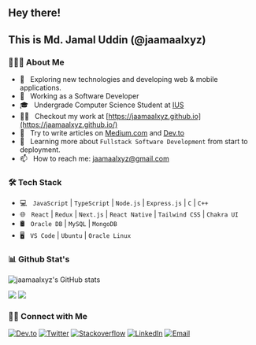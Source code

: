 ## Hey there! 
## This is Md. Jamal Uddin (@jaamaalxyz)

### 👨🏻‍💻 About Me

- 🤔 &nbsp; Exploring new technologies and developing web & mobile applications.
- 💼 &nbsp; Working as a Software Developer
- 🎓 &nbsp; Undergrade Computer Science Student at [IUS](https://ius.edu.bd/)
- 👨‍💻 &nbsp; Checkout my work at [https://jaamaalxyz.github.io](https://jaamaalxyz.github.io/)
- 📝 &nbsp; Try to write articles on [Medium.com](https://medium.com/@jaamaalxyz) and [Dev.to](https://dev.to/jaamaalxyz)
- 🌱 &nbsp; Learning more about `Fullstack Software Development` from start to deployment.
- 📫 &nbsp; How to reach me: jaamaalxyz@gmail.com

### 🛠 Tech Stack

- 💻 &nbsp; `JavaScript` | `TypeScript` | `Node.js` | `Express.js` | `C` | `C++`
- 🌐 &nbsp; `React` | `Redux` | `Next.js` | `React Native` | `Tailwind CSS` | `Chakra UI`
- 🛢 &nbsp; `Oracle DB` | `MySQL` | `MongoDB`
- 🖥 &nbsp; `VS Code` | `Ubuntu` | `Oracle Linux`

### 📊 Github Stat's
![jaamaalxyz's GitHub stats](https://github-readme-stats.vercel.app/api?username=jaamaalxyz&show_icons=true&theme=github_dark)

[![](https://komarev.com/ghpvc/?username=jaamaalxyz&color=blue&label=Profile%20Views)](https://github.com/jaamaalxyz/jaamaalxyz)
[![](https://img.shields.io/github/followers/jaamaalxyz?label=GitHub%20Followers)](https://github.com/jaamaalxyz)

### 🤝🏻 Connect with Me

<p>
<a href="https://dev.to/jaamaalxyz"><img alt="Dev.to" src="https://img.shields.io/badge/Dev.to-gray?style=flat-square&logo=dev-to"></a>
<a href="https://twitter.com/jaamaalxyz" target="blank"><img alt="Twitter" src="https://img.shields.io/badge/twitter-gray?style=flat-square&logo=twitter"/></a>  
<a href="https://stackoverflow.com/users/6542943/md-jamal-uddin"><img alt="Stackoverflow" src="https://img.shields.io/badge/Stackoverflow-gray?style=flat-square&logo=stackoverflow"></a>
<a href="https://www.linkedin.com/in/jaamaalxyz/"><img alt="LinkedIn" src="https://img.shields.io/badge/LinkedIn-gray?style=flat-square&logo=linkedin"></a>
<a href="mailto:jaamaalxyz@gmail.com"><img alt="Email" src="https://img.shields.io/badge/Email-jaamaalxyz@gmail.com-blue?style=flat-square&logo=gmail"></a>
</p>
